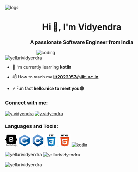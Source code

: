 ![logo](https://youtu.be/HD4cnRuSGN0)
<h1 align="center">Hi 👋, I'm Vidyendra</h1>
<h3 align="center">A passionate Software Engineer from India</h3>

<img align="right" alt="coding" width="400" src="https://camo.githubusercontent.com/0e697e1adebf339fffefa3be33c267dc2933cfe41398f8a3adec535473eade4f/68747470733a2f2f6d69726f2e6d656469756d2e636f6d2f6d61782f3835302f302a37513379765349765f7430696f4a2d5a2e676966">

<p align="left"> <img src="https://komarev.com/ghpvc/?username=yellurividyendra&label=Profile%20views&color=0e75b6&style=flat" alt="yellurividyendra" /> </p>

- 🌱 I’m currently learning **kotlin**

- 📫 How to reach me **iit2022057@iiitl.ac.in**

- ⚡ Fun fact **hello.nice to meet you😁**

<h3 align="left">Connect with me:</h3>
<p align="left">
<a href="https://www.linkedin.com/in/y-vidyendra-3ba785259" target="blank"><img align="center" src="https://raw.githubusercontent.com/rahuldkjain/github-profile-readme-generator/master/src/images/icons/Social/linked-in-alt.svg" alt="y vidyendra" height="30" width="40" /></a>
<a href="https://instagram.com/y.vidyendra" target="blank"><img align="center" src="https://raw.githubusercontent.com/rahuldkjain/github-profile-readme-generator/master/src/images/icons/Social/instagram.svg" alt="y.vidyendra" height="30" width="40" /></a>
</p>

<h3 align="left">Languages and Tools:</h3>
<p align="left"> <a href="https://getbootstrap.com" target="_blank" rel="noreferrer"> <img src="https://raw.githubusercontent.com/devicons/devicon/master/icons/bootstrap/bootstrap-plain-wordmark.svg" alt="bootstrap" width="40" height="40"/> </a> <a href="https://www.cprogramming.com/" target="_blank" rel="noreferrer"> <img src="https://raw.githubusercontent.com/devicons/devicon/master/icons/c/c-original.svg" alt="c" width="40" height="40"/> </a> <a href="https://www.w3schools.com/cpp/" target="_blank" rel="noreferrer"> <img src="https://raw.githubusercontent.com/devicons/devicon/master/icons/cplusplus/cplusplus-original.svg" alt="cplusplus" width="40" height="40"/> </a> <a href="https://www.w3schools.com/css/" target="_blank" rel="noreferrer"> <img src="https://raw.githubusercontent.com/devicons/devicon/master/icons/css3/css3-original-wordmark.svg" alt="css3" width="40" height="40"/> </a> <a href="https://www.w3.org/html/" target="_blank" rel="noreferrer"> <img src="https://raw.githubusercontent.com/devicons/devicon/master/icons/html5/html5-original-wordmark.svg" alt="html5" width="40" height="40"/> </a> <a href="https://kotlinlang.org" target="_blank" rel="noreferrer"> <img src="https://www.vectorlogo.zone/logos/kotlinlang/kotlinlang-icon.svg" alt="kotlin" width="40" height="40"/> </a> </p>

<p><img align="left" src="https://github-readme-stats.vercel.app/api/top-langs?username=yellurividyendra&show_icons=true&locale=en&layout=compact" alt="yellurividyendra" /></p>

<p>&nbsp;<img align="center" src="https://github-readme-stats.vercel.app/api?username=yellurividyendra&show_icons=true&locale=en" alt="yellurividyendra" /></p>

<p><img align="center" src="https://github-readme-streak-stats.herokuapp.com/?user=yellurividyendra&" alt="yellurividyendra" /></p>
